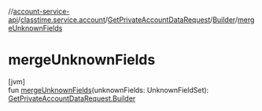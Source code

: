 //[account-service-api](../../../../index.md)/[classtime.service.account](../../index.md)/[GetPrivateAccountDataRequest](../index.md)/[Builder](index.md)/[mergeUnknownFields](merge-unknown-fields.md)

# mergeUnknownFields

[jvm]\
fun [mergeUnknownFields](merge-unknown-fields.md)(unknownFields: UnknownFieldSet): [GetPrivateAccountDataRequest.Builder](index.md)
